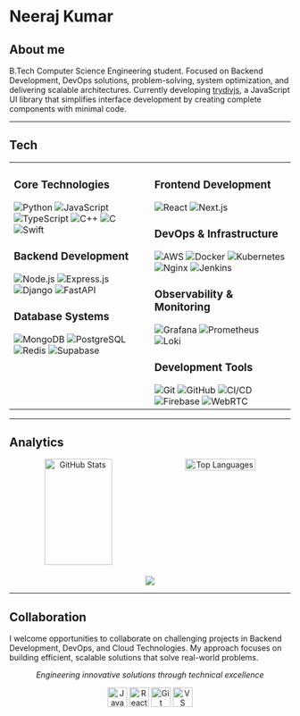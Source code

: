 # Neeraj Kumar
## About me

B.Tech Computer Science Engineering student. Focused on Backend Development, DevOps solutions, problem-solving, system optimization, and delivering scalable architectures. Currently developing [trydivjs](https://divjs.vercel.app/), a JavaScript UI library that simplifies interface development by creating complete components with minimal code.

---

## Tech

<table width="100%">
  <tr>
    <td width="50%" valign="top">
      <h3>Core Technologies</h3>
      <div>
        <img src="https://img.shields.io/badge/Python-3670A0?style=flat-square&logo=python&logoColor=ffdd54" alt="Python"/>
        <img src="https://img.shields.io/badge/JavaScript-323330?style=flat-square&logo=javascript&logoColor=F7DF1E" alt="JavaScript"/>
        <img src="https://img.shields.io/badge/TypeScript-007ACC?style=flat-square&logo=typescript&logoColor=white" alt="TypeScript"/>
        <img src="https://img.shields.io/badge/C++-00599C?style=flat-square&logo=c%2B%2B&logoColor=white" alt="C++"/>
        <img src="https://img.shields.io/badge/C-00599C?style=flat-square&logo=c&logoColor=white" alt="C"/>
        <img src="https://img.shields.io/badge/Swift-FA7343?style=flat-square&logo=swift&logoColor=white" alt="Swift"/>
      </div>
      <h3>Backend Development</h3>
      <div>
        <img src="https://img.shields.io/badge/Node.js-339933?style=flat-square&logo=nodedotjs&logoColor=white" alt="Node.js"/>
        <img src="https://img.shields.io/badge/Express.js-404d59?style=flat-square&logo=express&logoColor=61DAFB" alt="Express.js"/>
        <img src="https://img.shields.io/badge/Django-092E20?style=flat-square&logo=django&logoColor=white" alt="Django"/>
        <img src="https://img.shields.io/badge/FastAPI-009688?style=flat-square&logo=fastapi&logoColor=white" alt="FastAPI"/>
      </div>
      <h3>Database Systems</h3>
      <div>
        <img src="https://img.shields.io/badge/MongoDB-4ea94b?style=flat-square&logo=mongodb&logoColor=white" alt="MongoDB"/>
        <img src="https://img.shields.io/badge/PostgreSQL-316192?style=flat-square&logo=postgresql&logoColor=white" alt="PostgreSQL"/>
        <img src="https://img.shields.io/badge/Redis-DD0031?style=flat-square&logo=redis&logoColor=white" alt="Redis"/>
        <img src="https://img.shields.io/badge/Supabase-3ECF8E?style=flat-square&logo=supabase&logoColor=white" alt="Supabase"/>
      </div>
    </td>
    <td width="50%" valign="top">
      <h3>Frontend Development</h3>
      <div>
        <img src="https://img.shields.io/badge/React-20232A?style=flat-square&logo=react&logoColor=61DAFB" alt="React"/>
        <img src="https://img.shields.io/badge/Next.js-000000?style=flat-square&logo=next.js&logoColor=white" alt="Next.js"/>
      </div>
      <h3>DevOps & Infrastructure</h3>
      <div>
        <img src="https://img.shields.io/badge/AWS-FF9900?style=flat-square&logo=amazonaws&logoColor=white" alt="AWS"/>
        <img src="https://img.shields.io/badge/Docker-0db7ed?style=flat-square&logo=docker&logoColor=white" alt="Docker"/>
        <img src="https://img.shields.io/badge/Kubernetes-326ce5?style=flat-square&logo=kubernetes&logoColor=white" alt="Kubernetes"/>
        <img src="https://img.shields.io/badge/Nginx-009639?style=flat-square&logo=nginx&logoColor=white" alt="Nginx"/>
        <img src="https://img.shields.io/badge/Jenkins-D24939?style=flat-square&logo=jenkins&logoColor=white" alt="Jenkins"/>
      </div>
      <h3>Observability & Monitoring</h3>
      <div>
        <img src="https://img.shields.io/badge/Grafana-F46800?style=flat-square&logo=grafana&logoColor=white" alt="Grafana"/>
        <img src="https://img.shields.io/badge/Prometheus-E6522C?style=flat-square&logo=prometheus&logoColor=white" alt="Prometheus"/>
        <img src="https://img.shields.io/badge/Loki-2C3E50?style=flat-square&logo=loki&logoColor=white" alt="Loki"/>
      </div>
      <h3>Development Tools</h3>
      <div>
        <img src="https://img.shields.io/badge/Git-F05033?style=flat-square&logo=git&logoColor=white" alt="Git"/>
        <img src="https://img.shields.io/badge/GitHub-181717?style=flat-square&logo=github&logoColor=white" alt="GitHub"/>
        <img src="https://img.shields.io/badge/CI/CD-4A154B?style=flat-square&logo=githubactions&logoColor=white" alt="CI/CD"/>
        <img src="https://img.shields.io/badge/Firebase-039BE5?style=flat-square&logo=firebase" alt="Firebase"/>
        <img src="https://img.shields.io/badge/WebRTC-009639?style=flat-square&logo=webrtc&logoColor=white" alt="WebRTC"/>
      </div>
    </td>
  </tr>
</table>

---

## Analytics

<div align="center">
  <div style="display: flex; justify-content: space-between; margin-bottom: 20px;">
    <img src="https://github-readme-stats.vercel.app/api?username=nk1044&theme=tokyonight&show_icons=true&hide_border=true&count_private=true&bg_color=0D1117" alt="GitHub Stats" width="49%" height="190px"/>
    <img src="https://github-readme-stats.vercel.app/api/top-langs/?username=nk1044&theme=tokyonight&show_icons=true&hide_border=true&layout=compact&bg_color=0D1117" alt="Top Languages" width="50%"/>
  </div>

  <!-- GitHub Trophies -->
  ![](https://github-profile-trophy.vercel.app/?username=nk1044&theme=radical&no-frame=false&no-bg=true&margin-w=8)
</div>

---

## Collaboration

I welcome opportunities to collaborate on challenging projects in Backend Development, DevOps, and Cloud Technologies. My approach focuses on building efficient, scalable solutions that solve real-world problems.

<div align="center">
  <p><em>Engineering innovative solutions through technical excellence</em></p>
  <div>
    <img src="https://media.giphy.com/media/ln7z2eWriiQAllfVcn/giphy.gif" width="35" height="35" alt="JavaScript">
    <img src="https://i.giphy.com/media/eNAsjO55tPbgaor7ma/200w.webp" width="35" height="35" alt="React">
    <img src="https://i.giphy.com/media/KzJkzjggfGN5Py6nkT/200.webp" width="35" height="35" alt="Git">
    <img src="https://i.giphy.com/media/IdyAQJVN2kVPNUrojM/200.webp" width="35" height="35" alt="VS Code">
  </div>
</div>
